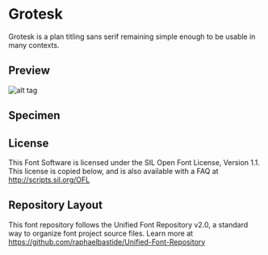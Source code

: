 # Grotesk

Grotesk is a plan titling sans serif remaining simple enough to be usable in many contexts.

## Preview

![alt tag](https://github.com/fadebiaye/Grotesk-Nouveau/blob/master/documentation/images/nouveau%20grotesk_glyphs_01.png)

## Specimen


## License

This Font Software is licensed under the SIL Open Font License, Version 1.1. 
This license is copied below, and is also available with a FAQ at 
http://scripts.sil.org/OFL

## Repository Layout

This font repository follows the Unified Font Repository v2.0, 
a standard way to organize font project source files. Learn more at 
https://github.com/raphaelbastide/Unified-Font-Repository

